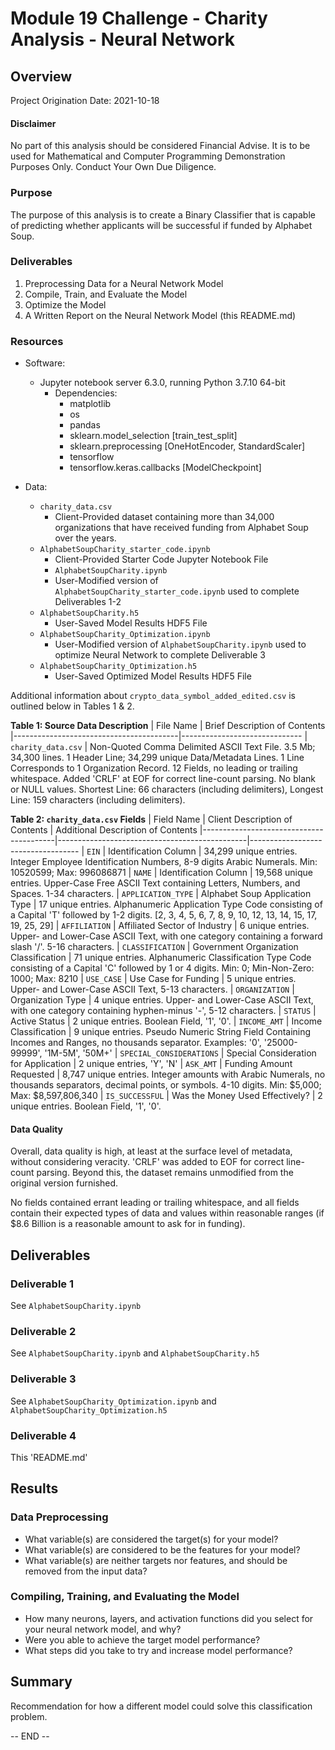 # Module 19 Challenge - Charity Analysis - Neural Network

## Overview

Project Origination Date: 2021-10-18

#### Disclaimer

No part of this analysis should be considered Financial Advise. It is to be used for Mathematical
and Computer Programming Demonstration Purposes Only. Conduct Your Own Due Diligence.


### Purpose

The purpose of this analysis is to create a Binary Classifier
that is capable of predicting whether applicants will be successful
if funded by Alphabet Soup.


### Deliverables

1. Preprocessing Data for a Neural Network Model
2. Compile, Train, and Evaluate the Model
3. Optimize the Model
4. A Written Report on the Neural Network Model (this README.md)


### Resources

- Software:
	- Jupyter notebook server 6.3.0, running Python 3.7.10 64-bit
		- Dependencies:
			- matplotlib
			- os
			- pandas
			- sklearn.model_selection [train_test_split]
			- sklearn.preprocessing [OneHotEncoder, StandardScaler]
			- tensorflow
			- tensorflow.keras.callbacks [ModelCheckpoint]

- Data:
	- `charity_data.csv`
		- Client-Provided dataset containing more than 34,000 organizations
		that have received funding from Alphabet Soup over the years.
	- `AlphabetSoupCharity_starter_code.ipynb`
		- Client-Provided Starter Code Jupyter Notebook File
		- `AlphabetSoupCharity.ipynb`
		- User-Modified version of `AlphabetSoupCharity_starter_code.ipynb` used to complete Deliverables 1-2
	- `AlphabetSoupCharity.h5`
		- User-Saved Model Results HDF5 File
	- `AlphabetSoupCharity_Optimization.ipynb`
		- User-Modified version of `AlphabetSoupCharity.ipynb` used to optimize Neural Network to complete Deliverable 3
	- `AlphabetSoupCharity_Optimization.h5`
		- User-Saved Optimized Model Results HDF5 File


Additional information about `crypto_data_symbol_added_edited.csv` is outlined below in Tables 1 & 2.

**Table 1: Source Data Description**
| File Name                               | Brief Description of Contents
|-----------------------------------------|------------------------------
| `charity_data.csv`                      | Non-Quoted Comma Delimited ASCII Text File. 3.5 Mb; 34,300 lines. 1 Header Line; 34,299 unique Data/Metadata Lines. 1 Line Corresponds to 1 Organization Record. 12 Fields, no leading or trailing whitespace. Added 'CRLF' at EOF for correct line-count parsing. No blank or NULL values. Shortest Line: 66 characters (including delimiters), Longest Line: 159 characters (including delimiters).

**Table 2: `charity_data.csv` Fields**
| Field Name                              | Client Description of Contents                | Additional Description of Contents
|-----------------------------------------|-----------------------------------------------|-----------------------------------
| `EIN`                                   | Identification Column                         | 34,299 unique entries. Integer Employee Identification Numbers, 8-9 digits Arabic Numerals. Min: 10520599; Max: 996086871
| `NAME`                                  | Identification Column                         | 19,568 unique entries. Upper-Case Free ASCII Text containing Letters, Numbers, and Spaces. 1-34 characters.
| `APPLICATION_TYPE`                      | Alphabet Soup Application Type                | 17 unique entries. Alphanumeric Application Type Code consisting of a Capital 'T' followed by 1-2 digits. [2, 3, 4, 5, 6, 7, 8, 9, 10, 12, 13, 14, 15, 17, 19, 25, 29]
| `AFFILIATION`                           | Affiliated Sector of Industry                 | 6 unique entries. Upper- and Lower-Case ASCII Text, with one category containing a forward slash '/'. 5-16 characters.
| `CLASSIFICATION`                        | Government Organization Classification        | 71 unique entries. Alphanumeric Classification Type Code consisting of a Capital 'C' followed by 1 or 4 digits. Min: 0; Min-Non-Zero: 1000; Max: 8210
| `USE_CASE`                              | Use Case for Funding                          | 5 unique entries. Upper- and Lower-Case ASCII Text, 5-13 characters.
| `ORGANIZATION`                          | Organization Type                             | 4 unique entries. Upper- and Lower-Case ASCII Text, with one category containing hyphen-minus '-', 5-12 characters.
| `STATUS`                                | Active Status                                 | 2 unique entries. Boolean Field, '1', '0'.
| `INCOME_AMT`                            | Income Classification                         | 9 unique entries. Pseudo Numeric String Field Containing Incomes and Ranges, no thousands separator. Examples: '0', '25000-99999', '1M-5M', '50M+'
| `SPECIAL_CONSIDERATIONS`                | Special Consideration for Application         | 2 unique entries, 'Y', 'N'
| `ASK_AMT`                               | Funding Amount Requested                      | 8,747 unique entries. Integer amounts with Arabic Numerals, no thousands separators, decimal points, or symbols. 4-10 digits. Min: $5,000; Max: $8,597,806,340
| `IS_SUCCESSFUL`                         | Was the Money Used Effectively?               | 2 unique entries. Boolean Field, '1', '0'.

	  
#### Data Quality                           

Overall, data quality is high, at least at the surface level of metadata, without considering veracity.
'CRLF' was added to EOF for correct line-count parsing. Beyond this, the dataset remains unmodified
from the original version furnished.

No fields contained errant leading or trailing whitespace, and all fields contain their expected types of data and values within reasonable ranges (if $8.6 Billion is a reasonable amount to ask for in funding).

## Deliverables

### Deliverable 1

See `AlphabetSoupCharity.ipynb`

### Deliverable 2

See `AlphabetSoupCharity.ipynb` and `AlphabetSoupCharity.h5`

### Deliverable 3

See `AlphabetSoupCharity_Optimization.ipynb` and `AlphabetSoupCharity_Optimization.h5`

### Deliverable 4

This 'README.md'


## Results

### Data Preprocessing

- What variable(s) are considered the target(s) for your model?
- What variable(s) are considered to be the features for your model?
- What variable(s) are neither targets nor features, and should be removed from the input data?

### Compiling, Training, and Evaluating the Model

- How many neurons, layers, and activation functions did you select for your neural network model, and why?
- Were you able to achieve the target model performance?
- What steps did you take to try and increase model performance?

## Summary

Recommendation for how a different model could solve this classification problem.

-- END --
